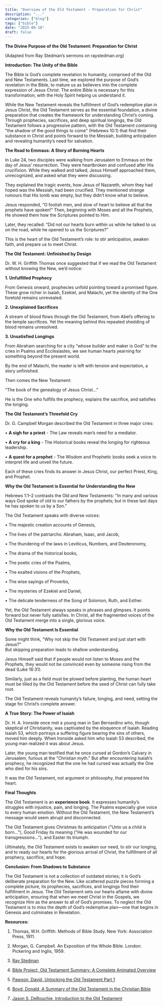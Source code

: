 ```yaml
---
title: "Overview of the Old Testament - Preparation for Christ"
description: "..."
categories: ["blog"]
tags: ["bible"]
date: "2025-09-18"
draft: false
---
```

**The Divine Purpose of the Old Testament: Preparation for Christ**

(Adapted from Ray Stedman’s sermons on raystedman.org)

**Introduction: The Unity of the Bible**

The Bible is God’s complete revelation to humanity, comprised of the Old and New Testaments. Last time, we explored the purpose of God’s revelation in the Bible, to mature us as believers into the complete expression of Jesus Christ. The entire Bible is necessary for this transformation, with the Holy Spirit helping us understand it.

While the New Testament reveals the fulfillment of God’s redemptive plan in Jesus Christ, the Old Testament serves as the essential foundation, a divine preparation that creates the framework for understanding Christ’s coming. Through prophecies, sacrifices, and deep spiritual longings, the Old Testament follows a progressive pattern, with the Old Testament containing "the shadow of the good things to come" (Hebrews 10:1) that find their substance in Christ and points forward to the Messiah, building anticipation and revealing humanity’s need for salvation.

**The Road to Emmaus: A Story of Burning Hearts**

In Luke 24, two disciples were walking from Jerusalem to Emmaus on the day of Jesus’ resurrection. They were heartbroken and confused after His crucifixion. While they walked and talked, Jesus Himself approached them, unrecognized, and asked what they were discussing.

They explained the tragic events, how Jesus of Nazareth, whom they had hoped was the Messiah, had been crucified. They mentioned strange rumours that His tomb was empty, but they didn’t know what to believe.

Jesus responded, “O foolish men, and slow of heart to believe all that the prophets have spoken!” Then, beginning with Moses and all the Prophets, He showed them how the Scriptures pointed to Him.

Later, they recalled: “Did not our hearts burn within us while he talked to us on the road, while he opened to us the Scriptures?”

This is the heart of the Old Testament’s role: to stir anticipation, awaken faith, and prepare us to meet Christ.

**The Old Testament: Unfinished by Design**

Dr. W. H. Griffith Thomas once suggested that if we read the Old Testament without knowing the New, we’d notice:

**1\. Unfulfilled Prophecy**

From Genesis onward, prophecies unfold pointing toward a promised figure. These grow richer in Isaiah, Ezekiel, and Malachi, yet the identity of the One foretold remains unrevealed.

**2\. Unexplained Sacrifices**

A stream of blood flows through the Old Testament, from Abel’s offering to the temple sacrifices. Yet the meaning behind this repeated shedding of blood remains unresolved.

**3\. Unsatisfied Longings**

From Abraham searching for a city “whose builder and maker is God” to the cries in Psalms and Ecclesiastes, we see human hearts yearning for something beyond the present world.

By the end of Malachi, the reader is left with tension and expectation, a story unfinished.

Then comes the New Testament:

“The book of the genealogy of Jesus Christ...”

He is the One who fulfills the prophecy, explains the sacrifice, and satisfies the longing.

**The Old Testament’s Threefold Cry**

Dr. G. Campbell Morgan described the Old Testament in three major cries:

• **A sigh for a priest** - The Law reveals man’s need for a mediator.

• **A cry for a king** - The Historical books reveal the longing for righteous leadership.

• **A quest for a prophet** - The Wisdom and Prophetic books seek a voice to interpret life and unveil the future.

Each of these cries finds its answer in Jesus Christ, our perfect Priest, King, and Prophet.

**Why the Old Testament is Essential for Understanding the New**

Hebrews 1:1–2 contrasts the Old and New Testaments: "In many and various ways God spoke of old to our fathers by the prophets; but in these last days he has spoken to us by a Son."

The Old Testament speaks with diverse voices:

• The majestic creation accounts of Genesis,

• The lives of the patriarchs: Abraham, Isaac, and Jacob,

• The thundering of the laws in Leviticus, Numbers, and Deuteronomy,

• The drama of the historical books,

• The poetic cries of the Psalms,

• The exalted visions of the Prophets,

• The wise sayings of Proverbs,

• The mysteries of Ezekiel and Daniel,

• The delicate tenderness of the Song of Solomon, Ruth, and Esther.

Yet, the Old Testament always speaks in phrases and glimpses. It points forward but never fully satisfies. In Christ, all the fragmented voices of the Old Testament merge into a single, glorious voice.

**Why the Old Testament Is Essential**

Some might think, "Why not skip the Old Testament and just start with Jesus?"  
But skipping preparation leads to shallow understanding.

Jesus Himself said that if people would not listen to Moses and the Prophets, they would not be convinced even by someone rising from the dead (Luke 16:31).

Similarly, just as a field must be plowed before planting, the human heart must be tilled by the Old Testament before the seed of Christ can fully take root.

The Old Testament reveals humanity’s failure, longing, and need, setting the stage for Christ’s complete answer.

**A True Story: The Power of Isaiah**

Dr. H. A. Ironside once met a young man in San Bernardino who, though skeptical of Christianity, was captivated by the eloquence of Isaiah. Reading Isaiah 53, which portrays a suffering figure bearing the sins of others, moved him deeply. When Ironside asked him who Isaiah 53 described, the young man realized it was about Jesus.

Later, the young man testified that he once cursed at Gordon’s Calvary in Jerusalem, furious at the "Christian myth." But after encountering Isaiah’s prophecy, he recognized that the one he had cursed was actually the One who died for his sins.

It was the Old Testament, not argument or philosophy, that prepared his heart.

**Final Thoughts**

The Old Testament is an **experience book**. It expresses humanity’s struggles with injustice, pain, and longing. The Psalms especially give voice to every human emotion. Without the Old Testament, the New Testament’s message would seem abrupt and disconnected.

The Old Testament gives Christmas its anticipation ("Unto us a child is born..."), Good Friday its meaning ("He was wounded for our transgressions..."), and Easter its triumph.

Ultimately, the Old Testament exists to awaken our need, to stir our longing, and to ready our hearts for the glorious arrival of Christ, the fulfillment of all prophecy, sacrifice, and hope.

**Conclusion: From Shadows to Substance**

The Old Testament is not a collection of outdated stories; it is God’s deliberate preparation for the New. Like scattered puzzle pieces forming a complete picture, its prophecies, sacrifices, and longings find their fulfillment in Jesus. The Old Testament sets our hearts aflame with divine anticipation, ensuring that when we meet Christ in the Gospels, we recognize Him as the answer to all of God’s promises. To neglect the Old Testament is to miss the depth of God’s redemptive plan—one that begins in Genesis and culminates in Revelation.

**Resources:**

1) Thomas, W.H. Griffith. Methods of Bible Study. New York: Association Press, 1911.

2) Morgan, G. Campbell. An Exposition of the Whole Bible. London: Pickering and Inglis, 1959.

3) [Ray Stedman](https://www.raystedman.org/bible-overview/panorama/god-spoke-in-time-past) 

4) [Bible Project, Old Testament Summary: A Complete Animated Overview](https://www.youtube.com/watch?v=ALsluAKBZ-c)

5) [Pawson, David, Unlocking the Old Testament Part 1](https://www.youtube.com/watch?v=3y7nN4TVX5Y)

6) [Boyd, Donald, A Summary of the Old Testament in the Christian Bible](https://donaldboyd.org/2021/08/22/a-summary-of-the-old-testament-in-the-christian-bible/)

7) [Jason S. DeRouchie, Introduction to the Old Testament](https://www.thegospelcoalition.org/essay/introduction-old-testament/)